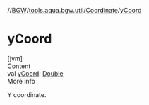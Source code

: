 //[BGW](../../../index.md)/[tools.aqua.bgw.util](../index.md)/[Coordinate](index.md)/[yCoord](y-coord.md)



# yCoord  
[jvm]  
Content  
val [yCoord](y-coord.md): [Double](https://kotlinlang.org/api/latest/jvm/stdlib/kotlin/-double/index.html)  
More info  


Y coordinate.

  




